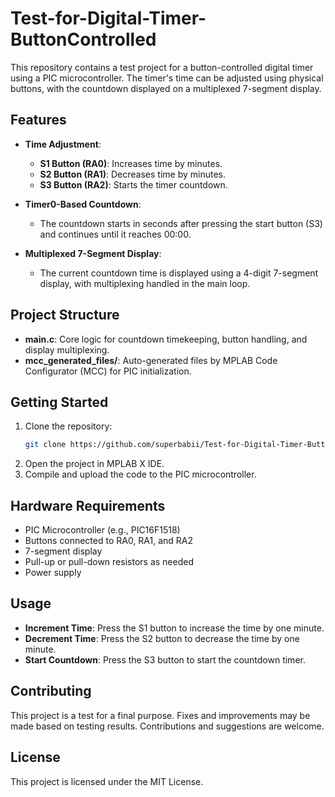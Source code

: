 # Test-for-Digital-Timer-ButtonControlled

This repository contains a test project for a button-controlled digital timer using a PIC microcontroller. The timer's time can be adjusted using physical buttons, with the countdown displayed on a multiplexed 7-segment display.

## Features

- **Time Adjustment**: 
  - **S1 Button (RA0)**: Increases time by minutes.
  - **S2 Button (RA1)**: Decreases time by minutes.
  - **S3 Button (RA2)**: Starts the timer countdown.

- **Timer0-Based Countdown**: 
  - The countdown starts in seconds after pressing the start button (S3) and continues until it reaches 00:00.

- **Multiplexed 7-Segment Display**: 
  - The current countdown time is displayed using a 4-digit 7-segment display, with multiplexing handled in the main loop.

## Project Structure

- **main.c**: Core logic for countdown timekeeping, button handling, and display multiplexing.
- **mcc_generated_files/**: Auto-generated files by MPLAB Code Configurator (MCC) for PIC initialization.

## Getting Started

1. Clone the repository:
    ```bash
    git clone https://github.com/superbabii/Test-for-Digital-Timer-ButtonControlled.git
    ```
2. Open the project in MPLAB X IDE.
3. Compile and upload the code to the PIC microcontroller.

## Hardware Requirements

- PIC Microcontroller (e.g., PIC16F1518)
- Buttons connected to RA0, RA1, and RA2
- 7-segment display
- Pull-up or pull-down resistors as needed
- Power supply

## Usage

- **Increment Time**: Press the S1 button to increase the time by one minute.
- **Decrement Time**: Press the S2 button to decrease the time by one minute.
- **Start Countdown**: Press the S3 button to start the countdown timer.

## Contributing

This project is a test for a final purpose. Fixes and improvements may be made based on testing results. Contributions and suggestions are welcome.

## License

This project is licensed under the MIT License.
